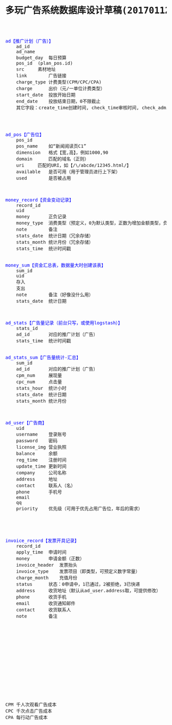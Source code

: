 <pre>


<h1><center>多玩广告系统数据库设计草稿(20170112)</center></h1>


<font color="blue">ad【推广计划（广告）】</font>
	ad_id
	ad_name
	budget_day	每日预算
	pos_id  (plan_pos.id)
	src		素材地址
	link		广告链接
	charge_type	计费类型(CPM/CPC/CPA)
	charge		出价（元/一单位计费类型）
	start_date	投放开始日期
	end_date	投放结束日期，0不限截止
	其它字段：create_time创建时间, check_time审核时间, check_admin审核人, check_status审核状态(待审核0，已通过1，已拒绝2)




<font color="blue">ad_pos【广告位】</font>
	pos_id
	pos_name	如“新闻阅读页C1”
	dimension	格式【宽,高】，例如1000,90
	domain		匹配的域名（正则）
	uri		匹配的URI，如【/\/abcde/12345.html/】
	available	是否可用（用于管理员进行上下架）
	used		是否被占用
	

		
<font color="blue">money_record【资金变动记录】</font>
	record_id
	uid
	money		正负记录
	money_type	消费类型（预定义，0为默认类型，正数为增加金额类型，负数为减少金额类型）
	note		备注
	stats_date	统计日期（冗余存储）
	stats_month	统计月份（冗余存储）
	stats_time	统计时间戳
	

<font color="blue">money_sum【资金汇总表，数据量大时创建该表】</font>
	sum_id
	uid
	存入
	支出
	note		备注（好像没什么用）
	stats_date	统计日期


	
<font color="blue">ad_stats【广告量记录（前台只写，或使用logstash）】</font>
	stats_id
	ad_id		对应的推广计划（广告）
	stats_time	统计时间戳


<font color="blue">ad_stats_sum【广告量统计-汇总】</font>
	sum_id
	ad_id		对应的推广计划（广告）
	cpm_num		展现量
	cpc_num		点击量
	stats_hour	统计小时
	stats_date	统计日期
	stats_month	统计月份
	


<font color="blue">ad_user【广告商】</font>
	uid
	username	登录账号
	password	密码
	license_img	营业执照
	balance		余额
	reg_time	注册时间
	update_time	更新时间
	company		公司名称
	address		地址
	contact		联系人（名）
	phone		手机号
	email		
	qq
	priority	优先级（可用于优先占用广告位，年后的需求）



	
	
<font color="blue">invoice_record【发票开具记录】</font>
	record_id
	apply_time	申请时间
	money		申请金额（正数）
	invoice_header	发票抬头
	invoice_type	发票项目（即类型，可预定义数字常量）
	charge_month	充值月份
	status		状态：0申请中，1已通过，2被拒绝，3已快递
	address		收货地址（默认从ad_user.address取，可提供修改）
	phone		收货手机
	email		收货通知邮件
	contact		收货联系人
	note		备注
















CPM 千人次观看广告成本
CPC 千次点击广告成本
CPA 每行动广告成本



</pre>